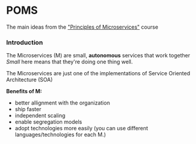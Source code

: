 # POMS
The main ideas from the ["Principles of Microservices"](http://shop.oreilly.com/product/0636920043935.do) course

### Introduction
The Microservices (M) are small, **autonomous** services that work together
*Small* here means that they're doing one thing well. 

The Microservices are just one of the implementations of Service Oriented Architecture (SOA)

**Benefits of M:**
 - better allignment with the organization
 - ship faster
 - independent scaling
 - enable segregation models
 - adopt technologies more easily (you can use different languages/technologies for each M.)
 


